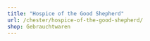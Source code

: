```yaml
---
title: "Hospice of the Good Shepherd"
url: /chester/hospice-of-the-good-shepherd/
shop: Gebrauchtwaren
---
```

